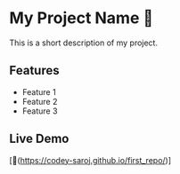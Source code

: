 # My Project Name 🚀
This is a short description of my project.

## Features
- Feature 1
- Feature 2
- Feature 3

## Live Demo
[🔗(https://codey-saroj.github.io/first_repo/)]
